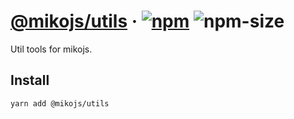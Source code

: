# [@mikojs/utils][website] · <!-- badges.start -->[![npm][npm-image]][npm-link] ![npm-size][npm-size-image]

[npm-image]: https://img.shields.io/npm/v/@mikojs/utils.svg
[npm-link]: https://www.npmjs.com/package/@mikojs/utils
[npm-size-image]: https://img.shields.io/bundlephobia/minzip/@mikojs/utils.svg

<!-- badges.end -->

[website]: https://mikojs.github.io/core/utils

Util tools for mikojs.

## Install

```sh
yarn add @mikojs/utils
```
